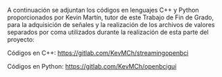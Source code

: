 A continuación se adjuntan los códigos en lenguajes C++ y Python proporcionados por Kevin Martín, tutor de este Trabajo de Fin de Grado, para la adquisición de señales y la realización de los archivos de valores separados por coma utilizados durante la realización de esta parte del proyecto:

Códigos en C++: https://gitlab.com/KevMCh/streamingopenbci

Códigos en Python: https://gitlab.com/KevMCh/openbcigui
